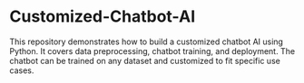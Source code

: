 # Customized-Chatbot-AI
This repository demonstrates how to build a customized chatbot AI using Python. It covers data preprocessing, chatbot training, and deployment. The chatbot can be trained on any dataset and customized to fit specific use cases.
